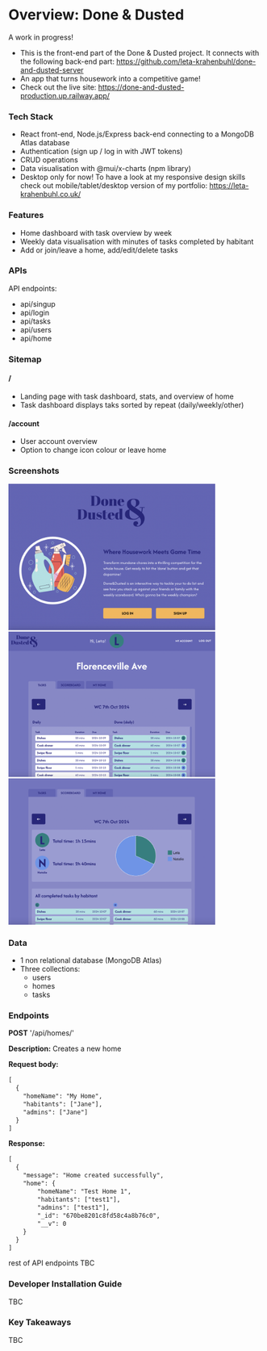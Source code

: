 # Overview: Done & Dusted

A work in progress!

- This is the front-end part of the Done & Dusted project. It connects with the following back-end part: https://github.com/leta-krahenbuhl/done-and-dusted-server
- An app that turns housework into a competitive game!
- Check out the live site: https://done-and-dusted-production.up.railway.app/

### Tech Stack

- React front-end, Node.js/Express back-end connecting to a MongoDB Atlas database
- Authentication (sign up / log in with JWT tokens)
- CRUD operations
- Data visualisation with @mui/x-charts (npm library)
- Desktop only for now! To have a look at my responsive design skills check out mobile/tablet/desktop version of my portfolio: https://leta-krahenbuhl.co.uk/

### Features

- Home dashboard with task overview by week
- Weekly data visualisation with minutes of tasks completed by habitant
- Add or join/leave a home, add/edit/delete tasks

### APIs

API endpoints:

- api/singup
- api/login
- api/tasks
- api/users
- api/home

### Sitemap

#### /

- Landing page with task dashboard, stats, and overview of home
- Task dashboard displays taks sorted by repeat (daily/weekly/other)

#### /account

- User account overview
- Option to change icon colour or leave home

### Screenshots

<img src="./src/assets/images/dd-home.png" alt="screenshot of home" width="410" >
<img src="./src/assets/images/dd-tasks.png" alt="screenshot of task lists" width="410" >
<img src="./src/assets/images/dd-stats.png" alt="screenshot of stats" width="410" >

### Data

- 1 non relational database (MongoDB Atlas)
- Three collections:
  - users
  - homes
  - tasks

### Endpoints

**POST** '/api/homes/'

**Description:** Creates a new home

**Request body:**

```
[
  {
    "homeName": "My Home",
    "habitants": ["Jane"],
    "admins": ["Jane"]
  }
]
```

**Response:**

```
[
  {
    "message": "Home created successfully",
    "home": {
        "homeName": "Test Home 1",
        "habitants": ["test1"],
        "admins": ["test1"],
        "_id": "670be8201c8fd58c4a8b76c0",
        "__v": 0
    }
  }
]
```

rest of API endpoints TBC

### Developer Installation Guide

TBC

<!-- ### Next Steps

- Complete readme documentation
- Add .env example files
- Forgot password functionality
- Fully responsible layout -->

### Key Takeaways

TBC

<!-- #### BASE_URL/api/homes

- add a home

Request body

```
[
  {
    "_id": 1,
    "date": "11/13/2023, 3:30:00 PM",
    "title": "Gift Ideas",
  }
]
```

Response

```
[
  {
    "_id": 1,
    "date": "11/13/2023, 3:30:00 PM",
    "title": "Gift Ideas",
  }
]
```

#### http://localhost:8080/api/list-titles

- to get a list of all list titles, add a new list title, edit a list title or delete a list title
- GET / POST / PUT / DELETE

```
      {
        "id": 1,
        "date": "11/13/2023, 3:30:00 PM",
        "title": "Dad",
        "notebook_id": 1
      };
```

#### http://localhost:8080/api/list-items

- to get a list of all list items, add a new list items, edit a list items or delete a list items
- GET / POST / PUT / DELETE

```
      {
        "id": 1,
        "text": "Scarf",
        "done": false,
        "list_id": 1
      };
```

## Developer installation guide

- Download both client and server side of the notebooks code from GitHub:
  - Front-end: https://github.com/leta-krahenbuhl/notebooks
  - Back-end: https://github.com/leta-krahenbuhl/notebooks-server
- Log in to MySQL (mysql -u root -p, then type in your password and hit enter)
- Set up a local MySQL database called 'notebooks'
- Server side:
  - npm install (to install any dependencies including knex and mysql2)
  - set up a local .env file with your environment variables (see env.sample file for reference)
  - npx knex migrate:latest (create the three database tables)
  - npx knex seed:run (to populate the database tables)
  - npm start (to start server, should be as a custom script in package.json)
- Client side:
  - npm install (to install any dependencies)
  - set up a local .env file with your environment variables (see env.sample file for reference)
  - npm start (to view react app in browser)

## Key take-aways

- Coding takes time
- Error messages are my friends
- The same problem looks very different at 11:30pm and 11:30am
- If anything seems to complicated, break it down into several smaller problems -->
